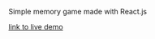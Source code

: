 Simple memory game made with React.js

[link to live demo](https://627c0dcb53ba1b1e4bd5eca6--celebrated-sprinkles-eadf17.netlify.app/)